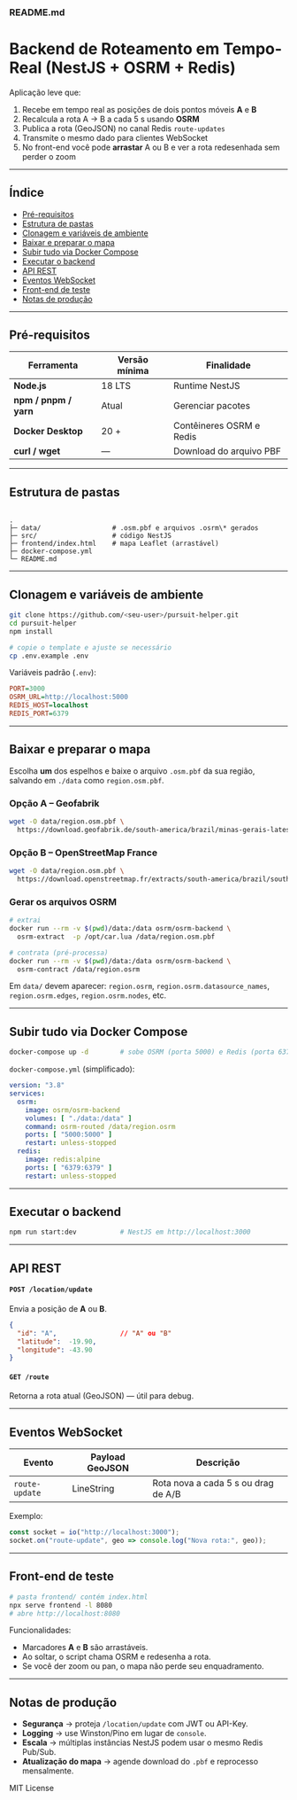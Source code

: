 ### **README.md**

# Backend de Roteamento em Tempo-Real (NestJS + OSRM + Redis)

Aplicação leve que:

1. Recebe em tempo real as posições de dois pontos móveis **A** e **B**  
2. Recalcula a rota A → B a cada 5 s usando **OSRM**  
3. Publica a rota (GeoJSON) no canal Redis `route-updates`  
4. Transmite o mesmo dado para clientes WebSocket  
5. No front-end você pode **arrastar** A ou B e ver a rota redesenhada sem perder o zoom

---

## Índice
- [Pré-requisitos](#pré-requisitos)
- [Estrutura de pastas](#estrutura-de-pastas)
- [Clonagem e variáveis de ambiente](#clonagem-e-variáveis-de-ambiente)
- [Baixar e preparar o mapa](#baixar-e-preparar-o-mapa)
- [Subir tudo via Docker Compose](#subir-tudo-via-docker-compose)
- [Executar o backend](#executar-o-backend)
- [API REST](#api-rest)
- [Eventos WebSocket](#eventos-websocket)
- [Front-end de teste](#front-end-de-teste)
- [Notas de produção](#notas-de-produção)

---

## Pré-requisitos
| Ferramenta           | Versão mínima | Finalidade                    |
|----------------------|---------------|-------------------------------|
| **Node.js**          | 18 LTS        | Runtime NestJS                |
| **npm / pnpm / yarn**| Atual         | Gerenciar pacotes             |
| **Docker Desktop**   | 20 +          | Contêineres OSRM e Redis      |
| **curl / wget**      | —             | Download do arquivo PBF       |

---

## Estrutura de pastas
```

.
├─ data/                  # .osm.pbf e arquivos .osrm\* gerados
├─ src/                   # código NestJS
├─ frontend/index.html    # mapa Leaflet (arrastável)
├─ docker-compose.yml
└─ README.md

````

---

## Clonagem e variáveis de ambiente
```bash
git clone https://github.com/<seu-user>/pursuit-helper.git
cd pursuit-helper
npm install

# copie o template e ajuste se necessário
cp .env.example .env
````

Variáveis padrão (`.env`):

```ini
PORT=3000
OSRM_URL=http://localhost:5000
REDIS_HOST=localhost
REDIS_PORT=6379
```

---

## Baixar e preparar o mapa

Escolha **um** dos espelhos e baixe o arquivo `.osm.pbf` da sua região, salvando em `./data` como `region.osm.pbf`.

### Opção A – Geofabrik

```bash
wget -O data/region.osm.pbf \
  https://download.geofabrik.de/south-america/brazil/minas-gerais-latest.osm.pbf
```

### Opção B – OpenStreetMap France

```bash
wget -O data/region.osm.pbf \
  https://download.openstreetmap.fr/extracts/south-america/brazil/southeast/minas-gerais.osm.pbf
```

### Gerar os arquivos OSRM

```bash
# extrai
docker run --rm -v $(pwd)/data:/data osrm/osrm-backend \
  osrm-extract  -p /opt/car.lua /data/region.osm.pbf

# contrata (pré-processa)
docker run --rm -v $(pwd)/data:/data osrm/osrm-backend \
  osrm-contract /data/region.osrm
```

Em `data/` devem aparecer:
`region.osrm`, `region.osrm.datasource_names`, `region.osrm.edges`, `region.osrm.nodes`, etc.

---

## Subir tudo via Docker Compose

```bash
docker-compose up -d        # sobe OSRM (porta 5000) e Redis (porta 6379)
```

`docker-compose.yml` (simplificado):

```yaml
version: "3.8"
services:
  osrm:
    image: osrm/osrm-backend
    volumes: [ "./data:/data" ]
    command: osrm-routed /data/region.osrm
    ports: [ "5000:5000" ]
    restart: unless-stopped
  redis:
    image: redis:alpine
    ports: [ "6379:6379" ]
    restart: unless-stopped
```

---

## Executar o backend

```bash
npm run start:dev           # NestJS em http://localhost:3000
```

---

## API REST

#### `POST /location/update`

Envia a posição de **A** ou **B**.

```json
{
  "id": "A",                // "A" ou "B"
  "latitude":  -19.90,
  "longitude": -43.90
}
```

#### `GET /route`

Retorna a rota atual (GeoJSON) — útil para debug.

---

## Eventos WebSocket

| Evento         | Payload GeoJSON | Descrição                           |
| -------------- | --------------- | ----------------------------------- |
| `route-update` | LineString      | Rota nova a cada 5 s ou drag de A/B |

Exemplo:

```js
const socket = io("http://localhost:3000");
socket.on("route-update", geo => console.log("Nova rota:", geo));
```

---

## Front-end de teste

```bash
# pasta frontend/ contém index.html
npx serve frontend -l 8080
# abre http://localhost:8080
```

Funcionalidades:

* Marcadores **A** e **B** são arrastáveis.
* Ao soltar, o script chama OSRM e redesenha a rota.
* Se você der zoom ou pan, o mapa não perde seu enquadramento.

---

## Notas de produção

* **Segurança** → proteja `/location/update` com JWT ou API-Key.
* **Logging** → use Winston/Pino em lugar de `console`.
* **Escala** → múltiplas instâncias NestJS podem usar o mesmo Redis Pub/Sub.
* **Atualização do mapa** → agende download do `.pbf` e reprocesso mensalmente.

MIT License

```
```
